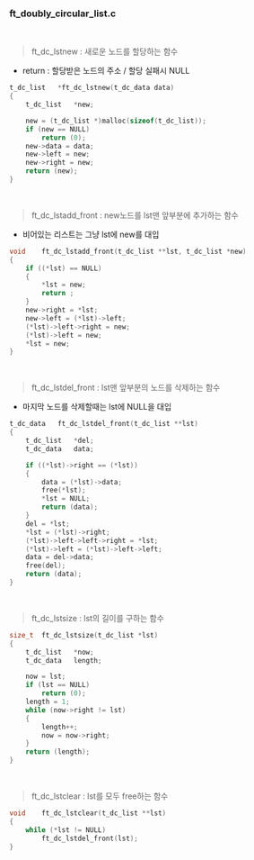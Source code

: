 
### ft_doubly_circular_list.c

<br>

>ft_dc_lstnew : 새로운 노드를 할당하는 함수
- return : 할당받은 노드의 주소 / 할당 실패시 NULL
``` c
t_dc_list	*ft_dc_lstnew(t_dc_data data)
{
	t_dc_list	*new;

	new = (t_dc_list *)malloc(sizeof(t_dc_list));
	if (new == NULL)
		return (0);
	new->data = data;
	new->left = new;
	new->right = new;
	return (new);
}
```

<br>

>ft_dc_lstadd_front : new노드를 lst맨 앞부분에 추가하는 함수
- 비어있는 리스트는 그냥 lst에 new를 대입
``` c
void	ft_dc_lstadd_front(t_dc_list **lst, t_dc_list *new)
{
	if ((*lst) == NULL)
	{
		*lst = new;
		return ;
	}
	new->right = *lst;
	new->left = (*lst)->left;
	(*lst)->left->right = new;
	(*lst)->left = new;
	*lst = new;
}
```

<br>

>ft_dc_lstdel_front : lst맨 앞부분의 노드를 삭제하는 함수
- 마지막 노드를 삭제할때는 lst에 NULL을 대입
``` c
t_dc_data	ft_dc_lstdel_front(t_dc_list **lst)
{
	t_dc_list	*del;
	t_dc_data	data;

	if ((*lst)->right == (*lst))
	{
		data = (*lst)->data;
		free(*lst);
		*lst = NULL;
		return (data);
	}
	del = *lst;
	*lst = (*lst)->right;
	(*lst)->left->left->right = *lst;
	(*lst)->left = (*lst)->left->left;
	data = del->data;
	free(del);
	return (data);
}
```

<br>

>ft_dc_lstsize : lst의 길이를 구하는 함수
``` c
size_t	ft_dc_lstsize(t_dc_list *lst)
{
	t_dc_list	*now;
	t_dc_data	length;

	now = lst;
	if (lst == NULL)
		return (0);
	length = 1;
	while (now->right != lst)
	{
		length++;
		now = now->right;
	}
	return (length);
}
```

<br>

>ft_dc_lstclear : lst를 모두 free하는 함수
``` c
void	ft_dc_lstclear(t_dc_list **lst)
{
	while (*lst != NULL)
		ft_dc_lstdel_front(lst);
}
```

<br>
